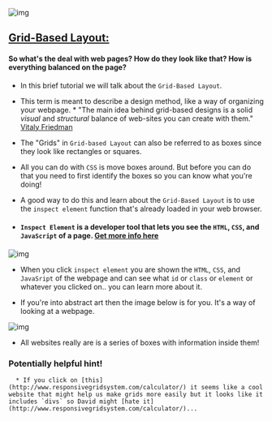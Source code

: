 ![img](http://g01.a.alicdn.com/kf/HTB176GWIpXXXXa9XVXXq6xXFXXXM/American-Beech-Design-Cosmetics-Storage-Box-For-Makeup-Girls-Full-Wooden-Big-Capacity-9-Grids-In.jpg)

## [Grid-Based Layout:](http://www.smashingmagazine.com/2007/04/designing-with-grid-based-approach/)

#### So what's the deal with web pages? How do they look like that? How is everything balanced on the page?

* In this brief tutorial we will talk about the `Grid-Based Layout`. 

* This term is meant to describe a design method, like a way of organizing your webpage.
      * "The main idea behind grid-based designs is a solid _visual_ and _structural_ balance of web-sites you can create with them." [Vitaly Friedman](http://www.smashingmagazine.com/2007/04/designing-with-grid-based-approach/)

* The "Grids" in `Grid-based Layout` can also be referred to as boxes since they look like rectangles or squares. 

* All you can do with `CSS` is move boxes around. But before you can do that you need to first identify the boxes so you can know what you're doing! 

* A good way to do this and learn about the `Grid-Based Layout` is to use the `inspect element` function that's already loaded in your web browser.

* #### `Inspect Element` is a developer tool that lets you see the `HTML`, `CSS`, and `JavaScript` of a page. [Get more info here](http://www.qualtrics.com/university/researchsuite/developer-tools/custom-programming/inspect-element-chrome-developer-tools/)

![img](http://4.bp.blogspot.com/-DQJovGdp9gA/ThQKg75XpmI/AAAAAAAAAQE/jB7VPaM01H8/s1600/inspect_element.png)

* When you click `inspect element` you are shown the `HTML`, `CSS`, and `JavaSript` of the webpage and can see what `id` or `class` or `element` or whatever you clicked on.. you can learn more about it.

* If you're into abstract art then the image below is for you. It's a way of looking at a webpage.

![img](http://zengrids.com/images/limitless-layouts.png)

* All websites really are is a series of boxes with information inside them! 

### Potentially helpful hint! 
      * If you click on [this](http://www.responsivegridsystem.com/calculator/) it seems like a cool website that might help us make grids more easily but it looks like it includes `divs` so David might [hate it](http://www.responsivegridsystem.com/calculator/)...

